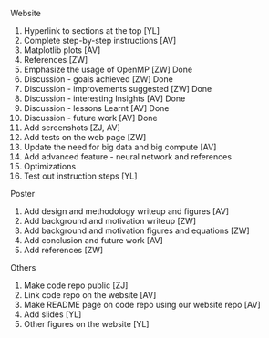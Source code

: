 Website

1. Hyperlink to sections at the top [YL]
2. Complete step-by-step instructions [AV]
3. Matplotlib plots [AV]
4. References [ZW]
5. Emphasize the usage of OpenMP [ZW] Done
6. Discussion - goals achieved [ZW] Done
7. Discussion - improvements suggested [ZW] Done
8. Discussion - interesting Insights [AV] Done
9. Discussion - lessons Learnt [AV] Done
10. Discussion - future work [AV] Done
11. Add screenshots [ZJ, AV]
12. Add tests on the web page [ZW]
13. Update the need for big data and big compute [AV]
14. Add advanced feature - neural network and references  
15. Optimizations 
16. Test out instruction steps [YL]

Poster

1. Add design and methodology writeup and figures [AV]
2. Add background and motivation writeup [ZW]
3. Add background and motivation figures and equations [ZW]
4. Add conclusion and future work [AV]
5. Add references [ZW]

Others

1. Make code repo public [ZJ]
2. Link code repo on the website [AV]
3. Make README page on code repo using our website repo [AV]
4. Add slides [YL]
5. Other figures on the website [YL]
